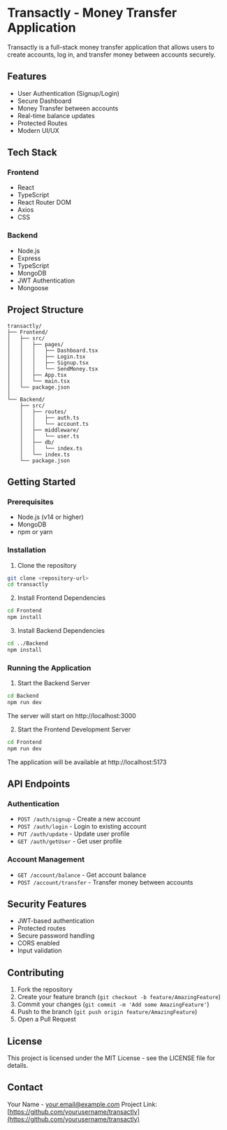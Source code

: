 # Transactly - Money Transfer Application

Transactly is a full-stack money transfer application that allows users to create accounts, log in, and transfer money between accounts securely.

## Features

- User Authentication (Signup/Login)
- Secure Dashboard
- Money Transfer between accounts
- Real-time balance updates
- Protected Routes
- Modern UI/UX

## Tech Stack

### Frontend
- React
- TypeScript
- React Router DOM
- Axios
- CSS

### Backend
- Node.js
- Express
- TypeScript
- MongoDB
- JWT Authentication
- Mongoose

## Project Structure

```
transactly/
├── Frontend/
│   ├── src/
│   │   ├── pages/
│   │   │   ├── Dashboard.tsx
│   │   │   ├── Login.tsx
│   │   │   ├── Signup.tsx
│   │   │   └── SendMoney.tsx
│   │   ├── App.tsx
│   │   └── main.tsx
│   └── package.json
│
└── Backend/
    ├── src/
    │   ├── routes/
    │   │   ├── auth.ts
    │   │   └── account.ts
    │   ├── middleware/
    │   │   └── user.ts
    │   ├── db/
    │   │   └── index.ts
    │   └── index.ts
    └── package.json
```

## Getting Started

### Prerequisites
- Node.js (v14 or higher)
- MongoDB
- npm or yarn

### Installation

1. Clone the repository
```bash
git clone <repository-url>
cd transactly
```

2. Install Frontend Dependencies
```bash
cd Frontend
npm install
```

3. Install Backend Dependencies
```bash
cd ../Backend
npm install
```

### Running the Application

1. Start the Backend Server
```bash
cd Backend
npm run dev
```
The server will start on http://localhost:3000

2. Start the Frontend Development Server
```bash
cd Frontend
npm run dev
```
The application will be available at http://localhost:5173

## API Endpoints

### Authentication
- `POST /auth/signup` - Create a new account
- `POST /auth/login` - Login to existing account
- `PUT /auth/update` - Update user profile
- `GET /auth/getUser` - Get user profile

### Account Management
- `GET /account/balance` - Get account balance
- `POST /account/transfer` - Transfer money between accounts

## Security Features

- JWT-based authentication
- Protected routes
- Secure password handling
- CORS enabled
- Input validation

## Contributing

1. Fork the repository
2. Create your feature branch (`git checkout -b feature/AmazingFeature`)
3. Commit your changes (`git commit -m 'Add some AmazingFeature'`)
4. Push to the branch (`git push origin feature/AmazingFeature`)
5. Open a Pull Request

## License

This project is licensed under the MIT License - see the LICENSE file for details.

## Contact

Your Name - your.email@example.com
Project Link: [https://github.com/yourusername/transactly](https://github.com/yourusername/transactly) 